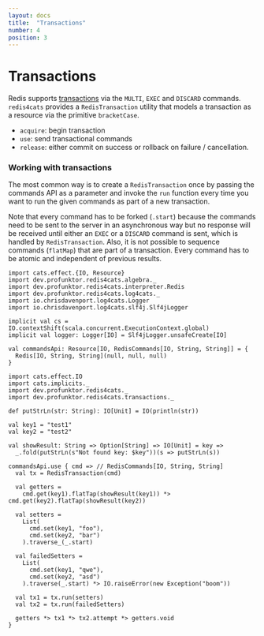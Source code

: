 ```yaml
---
layout: docs
title:  "Transactions"
number: 4
position: 3
---
```


# Transactions

Redis supports [transactions](https://redis.io/topics/transactions) via the `MULTI`, `EXEC` and `DISCARD` commands. `redis4cats` provides a `RedisTransaction` utility that models a transaction as a resource via the primitive `bracketCase`.

- `acquire`: begin transaction
- `use`: send transactional commands
- `release`: either commit on success or rollback on failure / cancellation.

### Working with transactions

The most common way is to create a `RedisTransaction` once by passing the commands API as a parameter and invoke the `run` function every time you want to run the given commands as part of a new transaction.

Note that every command has to be forked (`.start`) because the commands need to be sent to the server in an asynchronous way but no response will be received until either an `EXEC` or a `DISCARD` command is sent, which is handled by `RedisTransaction`. Also, it is not possible to sequence commands (`flatMap`) that are part of a transaction. Every command has to be atomic and independent of previous results.

```tut:book:invisible
import cats.effect.{IO, Resource}
import dev.profunktor.redis4cats.algebra._
import dev.profunktor.redis4cats.interpreter.Redis
import dev.profunktor.redis4cats.log4cats._
import io.chrisdavenport.log4cats.Logger
import io.chrisdavenport.log4cats.slf4j.Slf4jLogger

implicit val cs = IO.contextShift(scala.concurrent.ExecutionContext.global)
implicit val logger: Logger[IO] = Slf4jLogger.unsafeCreate[IO]

val commandsApi: Resource[IO, RedisCommands[IO, String, String]] = {
  Redis[IO, String, String](null, null, null)
}
```

```tut:book:silent
import cats.effect.IO
import cats.implicits._
import dev.profunktor.redis4cats._
import dev.profunktor.redis4cats.transactions._

def putStrLn(str: String): IO[Unit] = IO(println(str))

val key1 = "test1"
val key2 = "test2"

val showResult: String => Option[String] => IO[Unit] = key =>
  _.fold(putStrLn(s"Not found key: $key"))(s => putStrLn(s))

commandsApi.use { cmd => // RedisCommands[IO, String, String]
  val tx = RedisTransaction(cmd)

  val getters =
    cmd.get(key1).flatTap(showResult(key1)) *> cmd.get(key2).flatTap(showResult(key2))

  val setters =
    List(
      cmd.set(key1, "foo"),
      cmd.set(key2, "bar")
    ).traverse_(_.start)

  val failedSetters =
    List(
      cmd.set(key1, "qwe"),
      cmd.set(key2, "asd")
    ).traverse(_.start) *> IO.raiseError(new Exception("boom"))

  val tx1 = tx.run(setters)
  val tx2 = tx.run(failedSetters)

  getters *> tx1 *> tx2.attempt *> getters.void
}
```

